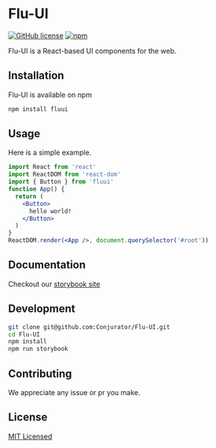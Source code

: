 # Flu-UI
[![GitHub license](https://img.shields.io/badge/license-MIT-blue.svg)](https://github.com/Conjurator/Flu-UI/blob/master/LICENSE)
[![npm](https://img.shields.io/npm/v/fluui.svg?style=flat)](https://www.npmjs.org/package/fluui)

Flu-UI is a React-based UI components for the web.

## Installation
Flu-UI is available on npm
```bash
npm install fluui
```
## Usage
Here is a simple example.
```jsx
import React from 'react'
import ReactDOM from 'react-dom'
import { Button } from 'fluui'
function App() {
  return (
    <Button>
      hello world!
    </Button>
  )
}
ReactDOM.render(<App />, document.querySelector('#root'))
```
## Documentation
Checkout our [storybook site](https://conjurator.github.io/Flu-UI/)
## Development
```bash
git clone git@github.com:Conjurator/Flu-UI.git
cd Flu-UI
npm install
npm run storybook
```
## Contributing
We appreciate any issue or pr you make.

## License
[MIT Licensed](https://github.com/Conjurator/Flu-UI/blob/master/LICENSE)
